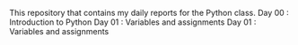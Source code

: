 This repository that contains my daily reports for the Python class.
Day 00 : Introduction to Python
Day 01 : Variables and assignments
Day 01 : Variables and assignments

